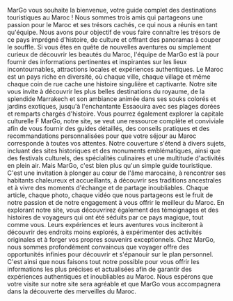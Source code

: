 MarGo vous souhaite la bienvenue, votre guide complet des destinations touristiques au Maroc ! Nous sommes trois amis qui partageons une passion pour le Maroc et ses trésors cachés, ce qui nous a réunis en tant qu'équipe. Nous avons pour objectif de vous faire connaître les trésors de ce pays imprégné d'histoire, de culture et offrant des panoramas à couper le souffle. Si vous êtes en quête de nouvelles aventures ou simplement curieux de découvrir les beautés du Maroc, l'équipe de MarGo est là pour fournir des informations pertinentes et inspirantes sur les lieux incontournables, attractions locales et expériences authentiques. Le Maroc est un pays riche en diversité, où chaque ville, chaque village et même chaque coin de rue cache une histoire singulière et captivante. Notre site vous invite à découvrir les plus belles destinations du royaume, de la splendide Marrakech et son ambiance animée dans ses souks colorés et jardins exotiques, jusqu'à l'enchantante Essaouira avec ses plages dorées et remparts chargés d'histoire. Vous pourrez également explorer la capitale culturelle F MarGo, notre site, se veut une ressource complète et conviviale afin de vous fournir des guides détaillés, des conseils pratiques et des recommandations personnalisées pour que votre séjour au Maroc corresponde à toutes vos attentes. Notre couverture s'étend à divers sujets, incluant des sites historiques et des monuments emblématiques, ainsi que des festivals culturels, des spécialités culinaires et une multitude d'activités en plein air.
Mais MarGo, c'est bien plus qu'un simple guide touristique. C'est une invitation à plonger au cœur de l'âme marocaine, à rencontrer ses habitants chaleureux et accueillants, à découvrir ses traditions ancestrales et à vivre des moments d'échange et de partage inoubliables. Chaque article, chaque photo, chaque vidéo que nous partageons est le fruit de notre passion et de notre engagement à vous offrir le meilleur du Maroc.
En explorant notre site, vous découvrirez également des témoignages et des histoires de voyageurs qui ont été séduits par ce pays magique, tout comme vous. Leurs expériences et leurs aventures vous inciteront à découvrir des endroits moins explorés, à expérimenter des activités originales et à forger vos propres souvenirs exceptionnels.
Chez MarGo, nous sommes profondément convaincus que voyager offre des opportunités infinies pour découvrir et s'épanouir sur le plan personnel. C'est ainsi que nous faisons tout notre possible pour vous offrir les informations les plus précises et actualisées afin de garantir des expériences authentiques et inoubliables au Maroc.
Nous espérons que votre visite sur notre site sera agréable et que MarGo vous accompagnera dans la découverte des merveilles du Maroc.
